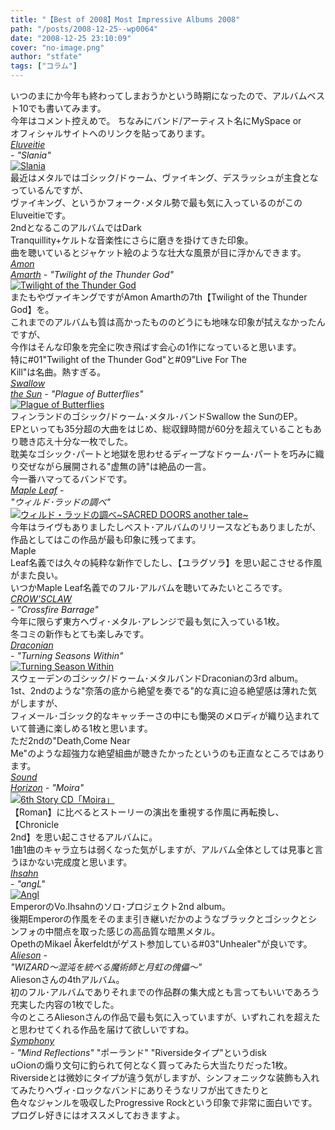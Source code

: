 ```yaml
---
title: "【Best of 2008】Most Impressive Albums 2008"
path: "/posts/2008-12-25--wp0064"
date: "2008-12-25 23:10:09"
cover: "no-image.png"
author: "stfate"
tags: ["コラム"]
---
```


<style type="text/css">
<!--
p {white-space: pre-wrap};
-->
</style>

いつのまにか今年も終わってしまおうかという時期になったので、アルバムベスト10でも書いてみます。
今年はコメント控えめで。
ちなみにバンド/アーティスト名にMySpace or オフィシャルサイトへのリンクを貼ってあります。
<em><a href="http://profile.myspace.com/index.cfm?fuseaction=user.viewprofile&friendID=55881276" target="_blank">Eluveitie</a> - "Slania"</em>
<a href="http://www.amazon.co.jp/Slania-Eluveitie/dp/B00127R7G0%3FSubscriptionId%3D0ZZ51W51PSHKTDFA9002%26tag%3Dstfate-22%26linkCode%3Dxm2%26camp%3D2025%26creative%3D165953%26creativeASIN%3DB00127R7G0" target="_blank"><img src="http://ecx.images-amazon.com/images/I/51Vo2LYRfFL._SL160_.jpg" alt="Slania" class="amazon_pict" /></a>
最近はメタルではゴシック/ドゥーム、ヴァイキング、デスラッシュが主食となっているんですが、
ヴァイキング、というかフォーク･メタル勢で最も気に入っているのがこのEluveitieです。
2ndとなるこのアルバムではDark Tranquillity+ケルトな音楽性にさらに磨きを掛けてきた印象。
曲を聴いているとジャケット絵のような壮大な風景が目に浮かんできます。
<em><a href="http://profile.myspace.com/index.cfm?fuseaction=user.viewProfile&friendID=6805476" target="_blank">Amon Amarth</a> - "Twilight of the Thunder God"</em>
<a href="http://www.amazon.co.jp/Twilight-Thunder-God-Amon-Amarth/dp/B001CISHU4%3FSubscriptionId%3D0ZZ51W51PSHKTDFA9002%26tag%3Dstfate-22%26linkCode%3Dxm2%26camp%3D2025%26creative%3D165953%26creativeASIN%3DB001CISHU4" target="_blank"><img src="http://ecx.images-amazon.com/images/I/51jNDkoLw8L._SL160_.jpg" alt="Twilight of the Thunder God" class="amazon_pict" /></a>
またもやヴァイキングですがAmon Amarthの7th【Twilight of the Thunder God】を。
これまでのアルバムも質は高かったもののどうにも地味な印象が拭えなかったんですが、
今作はそんな印象を完全に吹き飛ばす会心の1作になっていると思います。
特に#01"Twilight of the Thunder God"と#09"Live For The Kill"は名曲。熱すぎる。
<em><a href="http://www.myspace.com/swallowthesundoom" target="_blank">Swallow the Sun</a> - "Plague of Butterflies"</em>
<a href="http://www.amazon.co.jp/Plague-Butterflies-Swallow-Sun/dp/B001CEYI60%3FSubscriptionId%3D0ZZ51W51PSHKTDFA9002%26tag%3Dstfate-22%26linkCode%3Dxm2%26camp%3D2025%26creative%3D165953%26creativeASIN%3DB001CEYI60" target="_blank"><img src="http://ecx.images-amazon.com/images/I/51q8GqmHkCL._SL160_.jpg" alt="Plague of Butterflies" class="amazon_pict" /></a>
フィンランドのゴシック/ドゥーム･メタル･バンドSwallow the SunのEP。
EPといっても35分超の大曲をはじめ、総収録時間が60分を超えていることもあり聴き応え十分な一枚でした。
耽美なゴシック･パートと地獄を思わせるディープなドゥーム･パートを巧みに織り交ぜながら展開される"虚無の詩"は絶品の一言。
今一番ハマってるバンドです。
<em><a href="http://shimotsukin.com/" target="_blank">Maple Leaf</a> - "ウィルド･ラッドの調べ"</em>
<a href="http://www.amazon.co.jp/%E3%82%A6%E3%82%A3%E3%83%AB%E3%83%89%E3%83%BB%E3%83%A9%E3%83%83%E3%83%89%E3%81%AE%E8%AA%BF%E3%81%B9~SACRED-DOORS-another-tale~-%E9%9C%9C%E6%9C%88%E3%81%AF%E3%82%8B%E3%81%8B/dp/B001E472PC%3FSubscriptionId%3D0ZZ51W51PSHKTDFA9002%26tag%3Dstfate-22%26linkCode%3Dxm2%26camp%3D2025%26creative%3D165953%26creativeASIN%3DB001E472PC" target="_blank"><img src="http://ecx.images-amazon.com/images/I/61MyiJbn1ZL._SL160_.jpg" alt="ウィルド・ラッドの調べ~SACRED DOORS another tale~" class="amazon_pict" /></a>
今年はライヴもありましたしベスト･アルバムのリリースなどもありましたが、作品としてはこの作品が最も印象に残ってます。
Maple Leaf名義では久々の純粋な新作でしたし、【ユラグソラ】を思い起こさせる作風がまた良い。
いつかMaple Leaf名義でのフル･アルバムを聴いてみたいところです。
<em><a href="http://www.crowsclaw.info/" target="_blank">CROW'SCLAW</a> - "Crossfire Barrage"</em>
今年に限らず東方ヘヴィ･メタル･アレンジで最も気に入っている1枚。
冬コミの新作もとても楽しみです。
<em><a href="http://www.myspace.com/draconianmetal" target="_blank">Draconian</a> - "Turning Seasons Within"</em>
<a href="http://www.amazon.co.jp/Turning-Season-Within-Draconian/dp/B0012GJEM6%3FSubscriptionId%3D0ZZ51W51PSHKTDFA9002%26tag%3Dstfate-22%26linkCode%3Dxm2%26camp%3D2025%26creative%3D165953%26creativeASIN%3DB0012GJEM6" target="_blank"><img src="http://ecx.images-amazon.com/images/I/51NxaSujlEL._SL160_.jpg" alt="Turning Season Within" class="amazon_pict" /></a>
スウェーデンのゴシック/ドゥーム･メタルバンドDraconianの3rd album。
1st、2ndのような"奈落の底から絶望を奏でる"的な真に迫る絶望感は薄れた気がしますが、
フィメール･ゴシック的なキャッチーさの中にも慟哭のメロディが織り込まれていて普通に楽しめる1枚と思います。
ただ2ndの"Death,Come Near Me"のような超強力な絶望組曲が聴きたかったというのも正直なところではあります。
<em><a href="http://sound-horizon.net/" target="_blank">Sound Horizon</a> - "Moira"</em>
<a href="http://www.amazon.co.jp/6th-Story-CD%E3%80%8CMoira%E3%80%8D-Sound-Horizon/dp/B001A1VOZI%3FSubscriptionId%3D0ZZ51W51PSHKTDFA9002%26tag%3Dstfate-22%26linkCode%3Dxm2%26camp%3D2025%26creative%3D165953%26creativeASIN%3DB001A1VOZI" target="_blank"><img src="http://ecx.images-amazon.com/images/I/51TWJXeptyL._SL160_.jpg" alt="6th Story CD「Moira」" class="amazon_pict" /></a>
【Roman】に比べるとストーリーの演出を重視する作風に再転換し、【Chronicle 2nd】を思い起こさせるアルバムに。
1曲1曲のキャラ立ちは弱くなった気がしますが、アルバム全体としては見事と言うほかない完成度と思います。
<em><a href="http://www.myspace.com/ihsahnmusic" target="_blank">Ihsahn</a> - "angL"</em>
<a href="http://www.amazon.co.jp/Angl-Ihsahn/dp/B00127R7JM%3FSubscriptionId%3D0ZZ51W51PSHKTDFA9002%26tag%3Dstfate-22%26linkCode%3Dxm2%26camp%3D2025%26creative%3D165953%26creativeASIN%3DB00127R7JM" target="_blank"><img src="http://ecx.images-amazon.com/images/I/21FLYDmtElL._SL160_.jpg" alt="Angl" class="amazon_pict" /></a>
EmperorのVo.Ihsahnのソロ･プロジェクト2nd album。
後期Emperorの作風をそのまま引き継いだかのようなブラックとゴシックとシンフォの中間点を取った感じの高品質な暗黒メタル。
OpethのMikael Åkerfeldtがゲスト参加している#03"Unhealer"が良いです。
<em><a href="http://www.alieson.net/html/" target="_blank">Alieson</a> - "WIZARD～混沌を統べる魔術師と月虹の傀儡～"</em>
Aliesonさんの4thアルバム。
初のフル･アルバムでありそれまでの作品群の集大成とも言ってもいいであろう充実した内容の1枚でした。
今のところAliesonさんの作品で最も気に入っていますが、いずれこれを超えたと思わせてくれる作品を届けて欲しいですね。
<em><a href="http://www.myspace.com/symphonypoland" target="_blank">Symphony</a> - "Mind Reflections"</em>
"ポーランド" "Riversideタイプ"というdisk u○ionの煽り文句に釣られて何となく買ってみたら大当たりだった1枚。
Riversideとは微妙にタイプが違う気がしますが、シンフォニックな装飾も入れてみたりヘヴィ･ロックなバンドにありそうなリフが出てきたりと
色々なジャンルを吸収したProgressive Rockという印象で非常に面白いです。
プログレ好きにはオススメしておきますよ。
